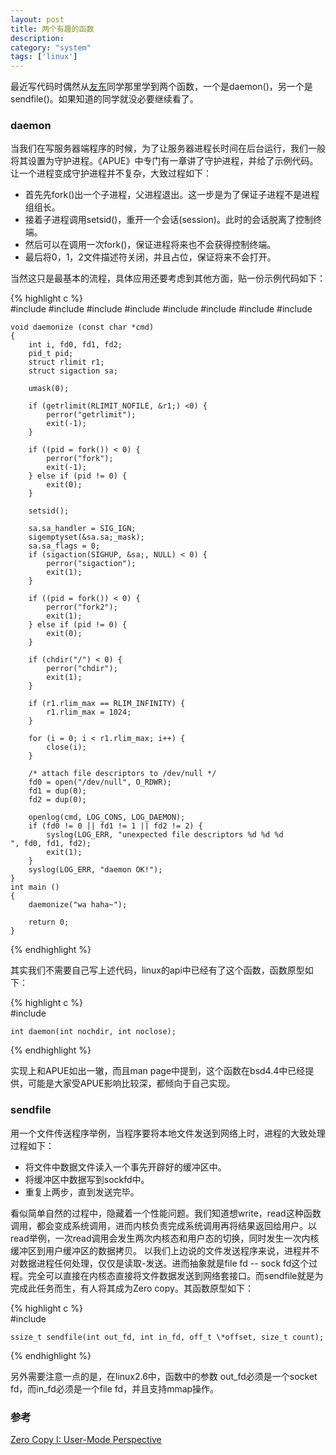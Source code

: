 ```yaml
---
layout: post
title: 两个有趣的函数
description: 
category: "system"
tags: ['linux']
---
```


最近写代码时偶然从[友东](http://ydzhang.info)同学那里学到两个函数，一个是daemon()，另一个是 sendfile()。如果知道的同学就没必要继续看了。 

### daemon

当我们在写服务器端程序的时候，为了让服务器进程长时间在后台运行，我们一般将其设置为守护进程。《APUE》中专门有一章讲了守护进程，并给了示例代码。让一个进程变成守护进程并不复杂，大致过程如下： 

  * 首先先fork()出一个子进程，父进程退出。这一步是为了保证子进程不是进程组组长。
  * 接着子进程调用setsid()，重开一个会话(session)。此时的会话脱离了控制终端。
  * 然后可以在调用一次fork()，保证进程将来也不会获得控制终端。
  * 最后将0，1，2文件描述符关闭，并且占位，保证将来不会打开。

当然这只是最基本的流程，具体应用还要考虑到其他方面，贴一份示例代码如下： 

{% highlight c %}   
    #include 
    #include 
    #include 
    #include 
    #include 
    #include 
    #include 
    #include 
    
    void daemonize (const char *cmd)
    {
    	int i, fd0, fd1, fd2;
    	pid_t pid;
    	struct rlimit r1;
    	struct sigaction sa;
    
    	umask(0);
    
    	if (getrlimit(RLIMIT_NOFILE, &r1;) <0) {
    		perror("getrlimit");
    		exit(-1);
    	}
    
    	if ((pid = fork()) < 0) {
    		perror("fork");
    		exit(-1);
    	} else if (pid != 0) {
    		exit(0);
    	}
    
    	setsid();
    
    	sa.sa_handler = SIG_IGN;
    	sigemptyset(&sa.sa;_mask);
    	sa.sa_flags = 0;
    	if (sigaction(SIGHUP, &sa;, NULL) < 0) {
    		perror("sigaction");
    		exit(1);
    	}
    
    	if ((pid = fork()) < 0) {
    		perror("fork2");
    		exit(1);
    	} else if (pid != 0) {
    		exit(0);
    	}
    
    	if (chdir("/") < 0) {
    		perror("chdir");
    		exit(1);
    	}
    
    	if (r1.rlim_max == RLIM_INFINITY) {
    		r1.rlim_max = 1024;
    	}	
    
    	for (i = 0; i < r1.rlim_max; i++) {
    		close(i);
    	}
    
    	/* attach file descriptors to /dev/null */
    	fd0 = open("/dev/null", O_RDWR);
    	fd1 = dup(0);
    	fd2 = dup(0);
    
    	openlog(cmd, LOG_CONS, LOG_DAEMON);
    	if (fd0 != 0 || fd1 != 1 || fd2 != 2) {
    		syslog(LOG_ERR, "unexpected file descriptors %d %d %d
    ", fd0, fd1, fd2);
    		exit(1);
    	}
    	syslog(LOG_ERR, "daemon OK!");
    }
    int main ()
    {
    	daemonize("wa haha~");	
    
    	return 0;
    }
{% endhighlight %}   
   

其实我们不需要自己写上述代码，linux的api中已经有了这个函数，函数原型如下： 
    
{% highlight c %}       
    #include 
    
    int daemon(int nochdir, int noclose);
{% endhighlight %}    

实现上和APUE如出一辙，而且man page中提到，这个函数在bsd4.4中已经提供，可能是大家受APUE影响比较深，都倾向于自己实现。 

### sendfile

用一个文件传送程序举例，当程序要将本地文件发送到网络上时，进程的大致处理过程如下： 

  * 将文件中数据文件读入一个事先开辟好的缓冲区中。
  * 将缓冲区中数据写到sockfd中。
  * 重复上两步，直到发送完毕。

看似简单自然的过程中，隐藏着一个性能问题。我们知道想write，read这种函数调用，都会变成系统调用，进而内核负责完成系统调用再将结果返回给用户。以read举例，一次read调用会发生两次内核态和用户态的切换，同时发生一次内核缓冲区到用户缓冲区的数据拷贝。 以我们上边说的文件发送程序来说，进程并不对数据进程任何处理，仅仅是读取-发送。进而抽象就是file fd -- sock fd这个过程。完全可以直接在内核态直接将文件数据发送到网络套接口。而sendfile就是为完成此任务而生，有人将其成为Zero copy。其函数原型如下： 
    
{% highlight c %}   
    #include 
    
    ssize_t sendfile(int out_fd, int in_fd, off_t \*offset, size_t count);
{% endhighlight %}   

另外需要注意一点的是，在linux2.6中，函数中的参数 out_fd必须是一个socket fd，而in_fd必须是一个file fd，并且支持mmap操作。 

### 参考

[Zero Copy I: User-Mode Perspective](http://www.linuxjournal.com/article/6345)
